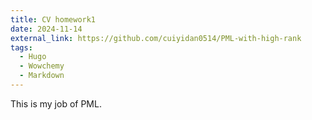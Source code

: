 ```yaml
---
title: CV homework1
date: 2024-11-14
external_link: https://github.com/cuiyidan0514/PML-with-high-rank
tags:
  - Hugo
  - Wowchemy
  - Markdown
---
```

   This is my job  of PML.

<!--more-->
